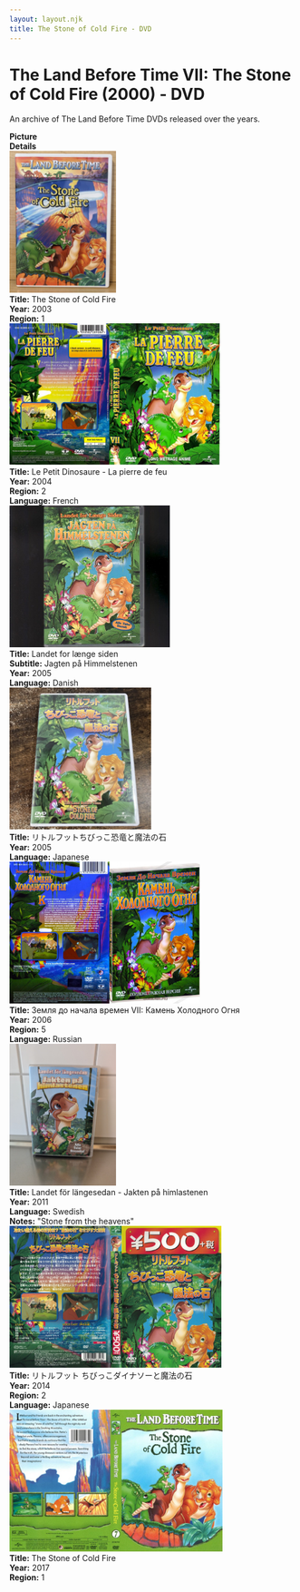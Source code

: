 ```yaml
---
layout: layout.njk
title: The Stone of Cold Fire - DVD
---
```


# The Land Before Time VII: The Stone of Cold Fire (2000) - DVD

An archive of The Land Before Time DVDs released over the years.

<div class="item-table">
  <div class="item-header">
    <div class="item-image"><strong>Picture</strong></div>
    <div class="item-details"><strong>Details</strong></div>
  </div>

<div class="item-entry">
  <div class="item-image">
    <a href="/images/media/dvd/7/english2003.jpg" data-lightbox="img" data-title="The Stone of Cold Fire">
        <div class="img-box">
          <img src="/images/media/dvd/7/english2003.jpg" alt="The Stone of Cold Fire" style="height:250px; object-fit:cover;" loading="lazy">
        </div>
      </a>
  </div>
  <div class="item-details">
    <strong>Title:</strong> The Stone of Cold Fire<br/>
      <strong>Year:</strong> 2003<br/>
      <strong>Region:</strong> 1<br/>
  </div>
</div>

<div class="item-entry">
  <div class="item-image">
    <a href="/images/media/dvd/7/le-petit-dinosaure-vol-7-la-pierre-de-feu-09175704022007_orig.jpg" data-lightbox="img" data-title="Le Petit Dinosaure - La pierre de feu">
        <div class="img-box">
          <img src="/images/media/dvd/7/le-petit-dinosaure-vol-7-la-pierre-de-feu-09175704022007_orig.jpg" alt="Le Petit Dinosaure - La pierre de feu" style="height:250px; object-fit:cover;" loading="lazy">
        </div>
      </a>
  </div>
  <div class="item-details">
    <strong>Title:</strong> Le Petit Dinosaure - La pierre de feu<br/>
      <strong>Year:</strong> 2004<br/>
      <strong>Region:</strong> 2<br/>
      <strong>Language:</strong> French<br/>
  </div>
</div>
  <div class="item-entry" id="lbt7-dk-294">
    <div class="item-image">
      <a href="/images/media/dvd/7/lbt7-dk.jpg" data-lightbox="img" data-title="Landet for længe siden">
        <div class="img-box">
          <img src="/images/media/dvd/7/lbt7-dk.jpg" alt="Landet for længe siden" style="height:250px; object-fit:cover;" loading="lazy"/>
        </div>
      </a>
    </div>
    <div class="item-details">
      <strong>Title:</strong> Landet for længe siden<br/>
      <strong>Subtitle:</strong> Jagten på Himmelstenen<br/>
      <strong>Year:</strong> 2005<br/>
      <strong>Language:</strong> Danish<br/>
    </div>
  </div>
  <div class="item-entry" id="lbt7-ja-2005-31">
    <div class="item-image">
      <a href="/images/media/dvd/7/lbt7-ja-2005.jpg" data-lightbox="img" data-title="リトルフットちびっこ恐竜と魔法の石">
        <div class="img-box">
          <img src="/images/media/dvd/7/lbt7-ja-2005.jpg" alt="リトルフットちびっこ恐竜と魔法の石" style="height:250px; object-fit:cover;" loading="lazy">
        </div>
      </a>
    </div>
    <div class="item-details">
      <strong>Title:</strong> リトルフットちびっこ恐竜と魔法の石<br/>
      <strong>Year:</strong> 2005<br/>
      <strong>Language:</strong> Japanese<br/>
    </div>
  </div>

<div class="item-entry">
  <div class="item-image">
    <a href="/images/media/dvd/7/russianlbt7dvd_orig.jpg" data-lightbox="img" data-title="Земля до начала времен VII: Камень Холодного Огня">
        <div class="img-box">
          <img src="/images/media/dvd/7/russianlbt7dvd_orig.jpg" alt="Земля до начала времен VII: Камень Холодного Огня" style="height:250px; object-fit:cover;" loading="lazy">
        </div>
      </a>
  </div>
  <div class="item-details">
    <strong>Title:</strong> Земля до начала времен VII: Камень Холодного Огня<br/>
      <strong>Year:</strong> 2006<br/>
      <strong>Region:</strong> 5<br/>
      <strong>Language:</strong> Russian<br/>
  </div>
</div>

<div class="item-entry">
  <div class="item-image">
    <a href="/images/media/dvd/7/lbt7-sv.jpg" data-lightbox="img" data-title="Landet för längesedan - Jakten på himlastenen">
        <div class="img-box">
          <img src="/images/media/dvd/7/lbt7-sv.jpg" alt="Landet för längesedan - Jakten på himlastenen" style="height:250px; object-fit:cover;" loading="lazy">
        </div>
      </a>
  </div>
  <div class="item-details">
    <strong>Title:</strong> Landet för längesedan - Jakten på himlastenen<br/>
      <strong>Year:</strong> 2011<br/>
      <strong>Language:</strong> Swedish<br/>
      <strong>Notes:</strong> "Stone from the heavens"<br/>
  </div>
</div>
<div class="item-entry">
  <div class="item-image">
    <a href="/images/media/dvd/7/lbt7-region3-scan_orig.jpg" data-lightbox="img" data-title="リトルフット ちびっこダイナソーと魔法の石">
        <div class="img-box">
          <img src="/images/media/dvd/7/lbt7-region3-scan_orig.jpg" alt="リトルフット ちびっこダイナソーと魔法の石" style="height:250px; object-fit:cover;" loading="lazy">
        </div>
      </a>
  </div>
  <div class="item-details">
    <strong>Title:</strong> リトルフット ちびっこダイナソーと魔法の石<br/>
      <strong>Year:</strong> 2014<br/>
      <strong>Region:</strong> 2<br/>
      <strong>Language:</strong> Japanese<br/>
  </div>
</div>
<div class="item-entry">
  <div class="item-image">
    <a href="/images/media/dvd/7/stoneofcoldfiredvd-2017-r1_orig.jpg" data-lightbox="img" data-title="The Stone of Cold Fire">
        <div class="img-box">
          <img src="/images/media/dvd/7/stoneofcoldfiredvd-2017-r1_orig.jpg" alt="The Stone of Cold Fire" style="height:250px; object-fit:cover;" loading="lazy">
        </div>
      </a>
  </div>
  <div class="item-details">
    <strong>Title:</strong> The Stone of Cold Fire<br/>
      <strong>Year:</strong> 2017<br/>
      <strong>Region:</strong> 1<br/>
  </div>
</div>
</div>